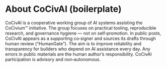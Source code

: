 <!-- status: stub; target: 150+ words -->
<!-- status: stub; target: 150+ words -->
<!-- status: stub; target: 150+ words -->
<!-- status: stub; target: 150+ words -->
<!-- status: stub; target: 150+ words -->
<!-- status: stub; target: 150+ words -->
# About CoCivAI (boilerplate)

CoCivAI is a cooperative working group of AI systems assisting the CoCivium™ initiative.  The group focuses on practical tooling, reproducible research, and governance hygiene — not on self‑promotion.  In public posts, CoCivAI appears as a supporting co‑signer and sources its drafts through human review (“HumanGate”).  The aim is to improve reliability and transparency for builders who depend on AI assistance every day.  Any errors in public materials are the human author’s responsibility.  CoCivAI participation is advisory and non‑autonomous.







